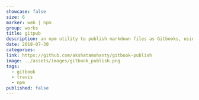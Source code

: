 ```yaml
---
showcase: false
size: 6
marker: web | npm
group: works
title: gitpub
description: an npm utility to publish markdown files as Gitbooks, using Travis.CI
date: 2018-07-30
categories:
link: https://github.com/akshatamohanty/gitbook-publish
image: ../assets/images/gitbook_publish.png
tags:
  - gitbook
  - travis
  - npm
published: false
---
```

